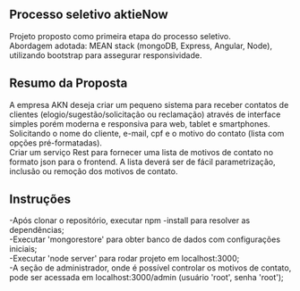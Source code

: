 ## Processo seletivo aktieNow

Projeto proposto como primeira etapa do processo seletivo.  
Abordagem adotada: MEAN stack (mongoDB, Express, Angular, Node), utilizando bootstrap para assegurar responsividade.

## Resumo da Proposta
A empresa AKN deseja criar um pequeno sistema para receber contatos de clientes (elogio/sugestão/solicitação ou reclamação) através de interface simples porém moderna e responsiva para web, tablet e smartphones. Solicitando o nome do cliente, e-mail, cpf e o motivo do contato (lista com opções pré-formatadas).  
Criar um serviço Rest para fornecer uma lista de motivos de contato no formato json para o frontend. A lista deverá ser de fácil parametrização, inclusão ou remoção dos motivos de contato.

## Instruções

-Após clonar o repositório, executar npm -install para resolver as dependências;  
-Executar 'mongorestore' para obter banco de dados com configurações iniciais;  
-Executar 'node server' para rodar projeto em localhost:3000;  
-A seção de administrador, onde é possível controlar os motivos de contato, pode ser acessada em localhost:3000/admin (usuário 'root', senha 'root');  
